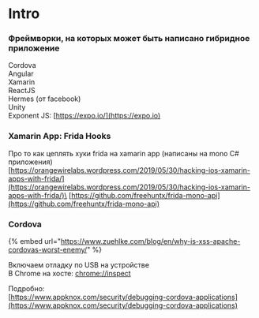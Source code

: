 # Intro

### Фреймворки, на которых может быть написано гибридное приложение

Cordova \
Angular \
Xamarin \
ReactJS\
Hermes (от facebook)\
Unity\
Exponent JS: [https://expo.io/](https://expo.io)

### Xamarin App: Frida Hooks

Про то как цеплять хуки frida на xamarin app (написаны на mono C# приложения)\
[https://orangewirelabs.wordpress.com/2019/05/30/hacking-ios-xamarin-apps-with-frida/](https://orangewirelabs.wordpress.com/2019/05/30/hacking-ios-xamarin-apps-with-frida/)\
[https://github.com/freehuntx/frida-mono-api](https://github.com/freehuntx/frida-mono-api)

### Cordova

{% embed url="https://www.zuehlke.com/blog/en/why-is-xss-apache-cordovas-worst-enemy/" %}

Включаем отладку по USB на устройстве\
В Chrome на хосте: [chrome://inspect](chrome://inspect)

Подробно:\
[https://www.appknox.com/security/debugging-cordova-applications](https://www.appknox.com/security/debugging-cordova-applications)
